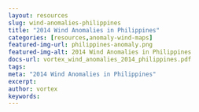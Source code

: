```yaml
---
layout: resources
slug: wind-anomalies-philippines
title: "2014 Wind Anomalies in Philippines"
categories: [resources,anomaly-wind-maps]
featured-img-url: philippines-anomaly.png
featured-img-alt: 2014 Wind Anomalies in Philippines
docs-url: vortex_wind_anomalies_2014_philippines.pdf
tags:
meta: "2014 Wind Anomalies in Philippines"
excerpt: 
author: vortex
keywords: 
---
```


